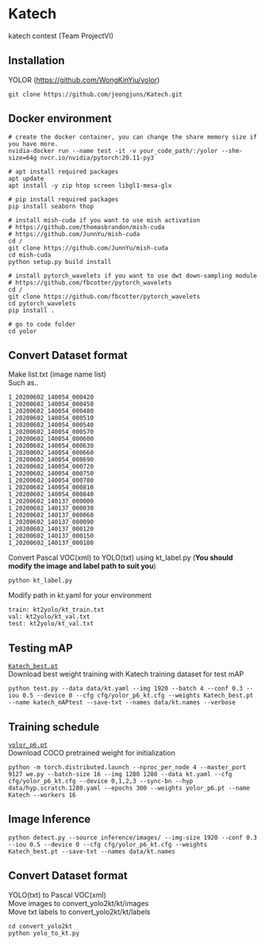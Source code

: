 # Katech
katech contest (Team ProjectVI)

## Installation
YOLOR (https://github.com/WongKinYiu/yolor)
```
git clone https://github.com/jeongjuns/Katech.git
```

## Docker environment
```
# create the docker container, you can change the share memory size if you have more.
nvidia-docker run --name test -it -v your_code_path/:/yolor --shm-size=64g nvcr.io/nvidia/pytorch:20.11-py3

# apt install required packages
apt update
apt install -y zip htop screen libgl1-mesa-glx

# pip install required packages
pip install seaborn thop

# install mish-cuda if you want to use mish activation
# https://github.com/thomasbrandon/mish-cuda
# https://github.com/JunnYu/mish-cuda
cd /
git clone https://github.com/JunnYu/mish-cuda
cd mish-cuda
python setup.py build install

# install pytorch_wavelets if you want to use dwt down-sampling module
# https://github.com/fbcotter/pytorch_wavelets
cd /
git clone https://github.com/fbcotter/pytorch_wavelets
cd pytorch_wavelets
pip install .

# go to code folder
cd yolor

```

## Convert Dataset format
Make list.txt (image name list)   
Such as..
```
1_20200602_140054_000420
1_20200602_140054_000450
1_20200602_140054_000480
1_20200602_140054_000510
1_20200602_140054_000540
1_20200602_140054_000570
1_20200602_140054_000600
1_20200602_140054_000630
1_20200602_140054_000660
1_20200602_140054_000690
1_20200602_140054_000720
1_20200602_140054_000750
1_20200602_140054_000780
1_20200602_140054_000810
1_20200602_140054_000840
1_20200602_140137_000000
1_20200602_140137_000030
1_20200602_140137_000060
1_20200602_140137_000090
1_20200602_140137_000120
1_20200602_140137_000150
1_20200602_140137_000180
```

Convert Pascal VOC(xml) to YOLO(txt) using kt_label.py (**You should modify the image and label path to suit you**)
```
python kt_label.py
```

Modify path in kt.yaml for your environment
```
train: kt2yolo/kt_train.txt
val: kt2yolo/kt_val.txt
test: kt2yolo/kt_val.txt
```
## Testing mAP
[`Katech_best.pt`](https://drive.google.com/file/d/1Q16YUdUz8SA0L76d4g3waFaRMxMCcidd/view?usp=sharing)   
Download best weight training with Katech training dataset for test mAP
```
python test.py --data data/kt.yaml --img 1920 --batch 4 --conf 0.3 --iou 0.5 --device 0 --cfg cfg/yolor_p6_kt.cfg --weights Katech_best.pt --name katech_mAPtest --save-txt --names data/kt.names --verbose
```

## Training schedule
[`yolor_p6.pt`](https://drive.google.com/file/d/1Tdn3yqpZ79X7R1Ql0zNlNScB1Dv9Fp76/view?usp=sharing)   
Download COCO pretrained weight for initialization
```
python -m torch.distributed.launch --nproc_per_node 4 --master_port 9127 we.py --batch-size 16 --img 1280 1280 --data kt.yaml --cfg cfg/yolor_p6_kt.cfg --device 0,1,2,3 --sync-bn --hyp data/hyp.scratch.1280.yaml --epochs 300 --weights yolor_p6.pt --name Katech --workers 16
```

## Image Inference
```
python detect.py --source inference/images/ --img-size 1920 --conf 0.3 --iou 0.5 --device 0 --cfg cfg/yolor_p6_kt.cfg --weights Katech_best.pt --save-txt --names data/kt.names
```

## Convert Dataset format
YOLO(txt) to Pascal VOC(xml)   
Move images to convert_yolo2kt/kt/images   
Move txt labels to convert_yolo2kt/kt/labels   
```
cd convert_yolo2kt
python yolo_to_kt.py
```
